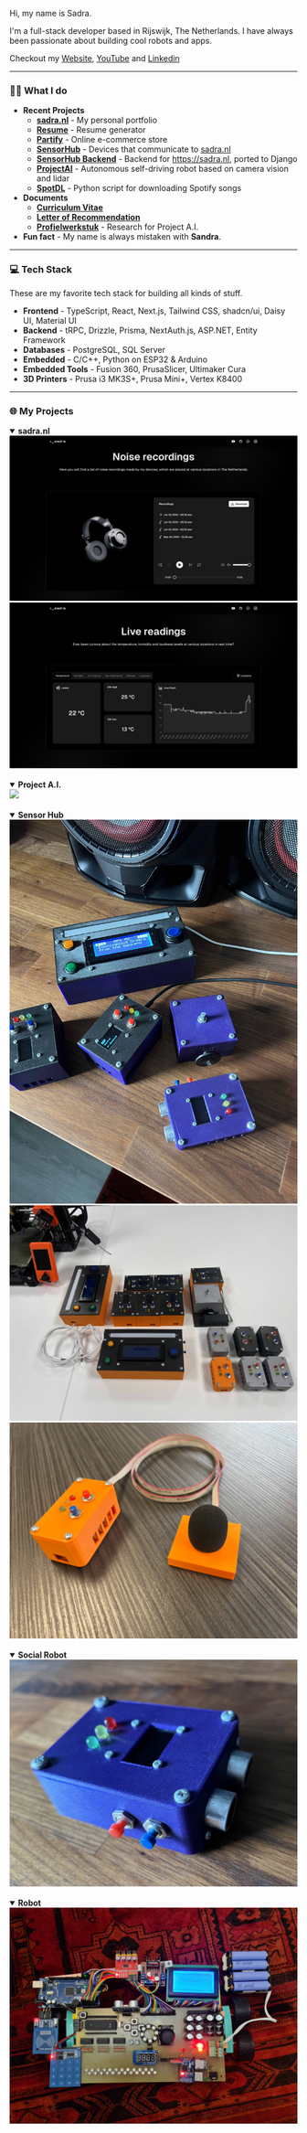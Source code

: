 Hi, my name is Sadra.

I'm a full-stack developer based in Rijswijk, The Netherlands. I have always been passionate about building cool robots and apps.

Checkout my [Website](https://sadra.nl), [YouTube](https://youtube.com/@SadraShameli) and [Linkedin](https://linkedin.com/in/sadrashameli)

---

### 👨‍💻 What I do

- **Recent Projects**
  - [**sadra.nl**](https://github.com/SadraShameli/sadra.nl) - My personal portfolio
  - [**Resume**](https://github.com/SadraShameli/Resume) - Resume generator
  - [**Partify**](https://github.com/SadraShameli/Partify) - Online e-commerce store
  - [**SensorHub**](https://github.com/SadraShameli/SensorHub) - Devices that communicate to [sadra.nl](https://sadra.nl)
  - [**SensorHub Backend**](https://github.com/SadraShameli/SensorHub-Backend) - Backend for https://sadra.nl, ported to Django
  - [**ProjectAI**](https://github.com/SadraShameli/ProjectAI) - Autonomous self-driving robot based on camera vision and lidar
  - [**SpotDL**](https://github.com/SadraShameli/spotdl) - Python script for downloading Spotify songs
- **Documents**
  - [**Curriculum Vitae**](Documents/CV.pdf "Curriculum Vitae")
  - [**Letter of Recommendation**](Documents/Letter%20of%20Recommendation.pdf "Letter of Recommendation")
  - [**Profielwerkstuk**](Documents/PWS%20-%20Artificial%20Intelligence.pdf "PWS - Artificial Intelligence") - Research for Project A.I.
- **Fun fact** - My name is always mistaken with **Sandra**.

---

### 💻 Tech Stack

These are my favorite tech stack for building all kinds of stuff.

- **Frontend** - TypeScript, React, Next.js, Tailwind CSS, shadcn/ui, Daisy UI, Material UI
- **Backend** - tRPC, Drizzle, Prisma, NextAuth.js, ASP.NET, Entity Framework
- **Databases** - PostgreSQL, SQL Server
- **Embedded** - C/C++, Python on ESP32 & Arduino
- **Embedded Tools** - Fusion 360, PrusaSlicer, Ultimaker Cura
- **3D Printers** - Prusa i3 MK3S+, Prusa Mini+, Vertex K8400

---

### 🌐 My Projects

<details open>
  <summary><b>sadra.nl</b></summary>
  <img src="Images/SadraNL1.jpg" />
  <img src="Images/SadraNL2.jpg" />
</details>

<br>

<details open>
  <summary><b>Project A.I.</b></summary>
  <img src="Images/ProjectAI.jpg" />
</details>

<br>

<details open>
  <summary><b>Sensor Hub</b></summary>
  <img src="Images/SensorHub1.jpg" />
  <img src="Images/SensorHub2.jpg" />
  <img src="Images/SensorHub3.jpg" />
</details>

<br>

<details open>
  <summary><b>Social Robot</b></summary>
  <img src="Images/SocialRobot.jpg" />
</details>

<br>

<details open>
  <summary><b>Robot</b></summary>
  <img src="Images/Robot.jpg" />
</details>
